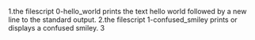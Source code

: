 1.the filescript 0-hello_world prints the text hello world followed by a new line to the standard output.
2.the filescript 1-confused_smiley prints or displays a confused smiley.
3
